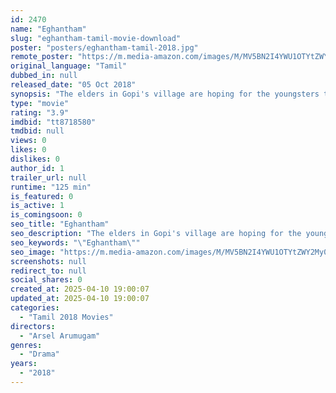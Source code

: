 ```yaml
---
id: 2470
name: "Eghantham"
slug: "eghantham-tamil-movie-download"
poster: "posters/eghantham-tamil-2018.jpg"
remote_poster: "https://m.media-amazon.com/images/M/MV5BN2I4YWU1OTYtZWY2My00ZTVlLThiYmEtM2IxNzM1ZjY1MTI5XkEyXkFqcGdeQXVyODg2MjQxMDM@._V1_SX300.jpg"
original_language: "Tamil"
dubbed_in: null
released_date: "05 Oct 2018"
synopsis: "The elders in Gopi's village are hoping for the youngsters to carry forward their traditions and cultures. So Gopi returns from the city to marry the village damsel, Thamarai."
type: "movie"
rating: "3.9"
imdbid: "tt8718580"
tmdbid: null
views: 0
likes: 0
dislikes: 0
author_id: 1
trailer_url: null
runtime: "125 min"
is_featured: 0
is_active: 1
is_comingsoon: 0
seo_title: "Eghantham"
seo_description: "The elders in Gopi's village are hoping for the youngsters to carry forward their traditions and cultures. So Gopi returns from the city to marry the village damsel, Thamarai."
seo_keywords: "\"Eghantham\""
seo_image: "https://m.media-amazon.com/images/M/MV5BN2I4YWU1OTYtZWY2My00ZTVlLThiYmEtM2IxNzM1ZjY1MTI5XkEyXkFqcGdeQXVyODg2MjQxMDM@._V1_SX300.jpg"
screenshots: null
redirect_to: null
social_shares: 0
created_at: 2025-04-10 19:00:07
updated_at: 2025-04-10 19:00:07
categories:
  - "Tamil 2018 Movies"
directors:
  - "Arsel Arumugam"
genres:
  - "Drama"
years:
  - "2018"
---
```

